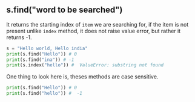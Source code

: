 ## s.find("word to be searched")

It returns the starting index of `item` we are searching for, if the item is not present unlike `index` method, it does not raise value error, but rather it returns -1.

```py
s = "Hello world, Hello india"
print(s.find("Hello")) # 0
print(s.find("ina")) # -1
print(s.index("hello")) #  ValueError: substring not found

```

One thing to look here is, theses methods are case sensitive.

```py
print(s.find("Hello")) # 0
print(s.find("hello")) #  -1
```
